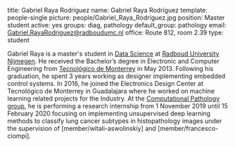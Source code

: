 title: Gabriel Raya Rodríguez
name: Gabriel Raya Rodríguez
template: people-single
picture: people/Gabriel_Raya_Rodríguez.jpg
position: Master student
active: yes
groups: diag, pathology
default_group: pathology
email: Gabriel.RayaRodriguez@radboudumc.nl
office: Route 812, room 2.39
type: student

Gabriel Raya is a master's student in <a href="https://www.ru.nl/courseguides/2018/science/master/master-computing-science/specialisation-data-science/structure-master-specialisation-data-science/">Data Science</a> at <a href="https://www.ru.nl/english/">Radboud University Nijmegen</a>. He received the Bachelor’s degree in Electronic and Computer Engineering from <a href="https://tec.mx/en">Tecnológico de Monterrey</a> in May 2013. Following his graduation, he spent 3 years working as designer implementing embedded control systems. In 2016,  he joined the Electronics Design Center at Tecnológico de Monterrey in Guadalajara where he worked on machine learning related projects for the Industry. At the <a href="https://www.computationalpathologygroup.eu">Computational Pathology group</a>, he is performing a research internship from 1 November 2019 until 15 February 2020  focusing on implementing unsupervised deep learning methods to classify lung cancer subtypes in histopathology images under the supervision of [member/witali-aswolinskiy] and [member/francesco-ciompi].
